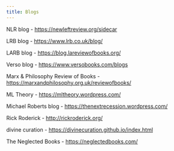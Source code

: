 ```yaml
---
title: Blogs
---
```


NLR blog - <https://newleftreview.org/sidecar>

LRB blog - <https://www.lrb.co.uk/blog/>

LARB blog - <https://blog.lareviewofbooks.org/>

Verso blog - <https://www.versobooks.com/blogs>

Marx & Philosophy Review of Books - <https://marxandphilosophy.org.uk/reviewofbooks/>

ML Theory - <https://mltheory.wordpress.com/>

Michael Roberts blog - <https://thenextrecession.wordpress.com/>

Rick Roderick - <http://rickroderick.org/>

divine curation - <https://divinecuration.github.io/index.html>

The Neglected Books - <https://neglectedbooks.com/>